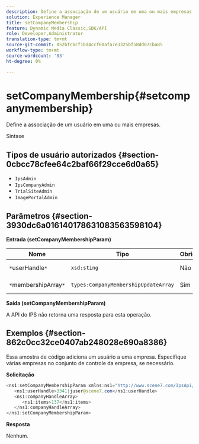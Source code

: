 ```yaml
---
description: Define a associação de um usuário em uma ou mais empresas.
solution: Experience Manager
title: setCompanyMembership
feature: Dynamic Media Classic,SDK/API
role: Developer,Administrator
translation-type: tm+mt
source-git-commit: 052bfcbcf1bd4ccf60afa7e3325bf58dd07cba85
workflow-type: tm+mt
source-wordcount: '83'
ht-degree: 0%

---
```



# setCompanyMembership{#setcompanymembership}

Define a associação de um usuário em uma ou mais empresas.

Sintaxe

## Tipos de usuário autorizados {#section-0cbcc78cfee64c2baf66f29cce6d0a65}

* `IpsAdmin`
* `IpsCompanyAdmin`
* `TrialSiteAdmin`
* `ImagePortalAdmin`

## Parâmetros {#section-3930dc6a016140178631083563598104}

**Entrada (setCompanyMembershipParam)**

| Nome | Tipo | Obrigatório | Descrição |
|---|---|---|---|
| `*`userHandle`*` | `xsd:sting` | Não | Identificador do usuário. |
| `*`membershipArray`*` | `types:CompanyMembershipUpdateArray` | Sim | Matriz de empresas. |

**Saída (setCompanyMembershipParam)**

A API do IPS não retorna uma resposta para esta operação.

## Exemplos {#section-862c0cc32ce0407ab248028e690a8386}

Essa amostra de código adiciona um usuário a uma empresa. Especifique várias empresas no conjunto de controle da empresa, se necessário.

**Solicitação**

```java
<ns1:setCompanyMembershipParam xmlns:ns1="http://www.scene7.com/IpsApi/xsd">
   <ns1:userHandle>3341|juser@scene7.com</ns1:userHandle>
   <ns1:companyHandleArray>
      <ns1:items>137</ns1:items>
   </ns1:companyHandleArray>
</ns1:setCompanyMembershipParam>
```

**Resposta**

Nenhum.
